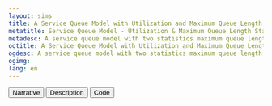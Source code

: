 ```yaml
---
layout: sims
title: A Service Queue Model with Utilization and Maximum Queue Length Statistics
metatitle: Service Queue Model - Utilization & Maximum Queue Length Statistics
metadesc: A service queue model with two statistics maximum queue length and service utilization. The model uses abstract time & abstracts away from individual customers 
ogtitle: A Service Queue Model with Utilization and Maximum Queue Length Statistics
ogdesc: A service queue model with two statistics maximum queue length and service utilization. The model uses abstract time & abstracts away from individual customers 
ogimg:
lang: en
---
```

 <div id="model-menu">
  <button type='button' onclick='oes.ui.showNarrative()'>Narrative</button>
  <button type='button' onclick='oes.ui.showDescription()'>Description</button>
  <button id='showCodeBtn' type='button' onclick='oes.ui.showCode()'>Code</button>
 </div>
</main>


